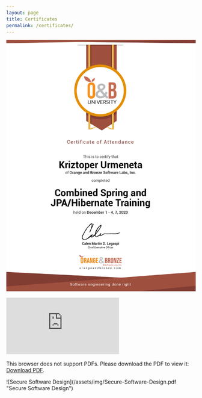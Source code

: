 ```yaml
---
layout: page
title: Certificates
permalink: /certificates/
---
```


![Combined Spring and JPA Hibernate Training Certificate](/assets/img/Kriztoper-Urmeneta-Combined-Spring-and-JPA-Hibernate-Training-Certificate.png "Combined Spring and JPA Hibernate Training Certificate")

<object data="https://kriztoper.github.io/assets/img/Secure-Software-Design.pdf" type="application/pdf" width="2480px" height="3508px">
    <embed src="https://kriztoper.github.io/assets/img/Secure-Software-Design.pdf">
        <p>This browser does not support PDFs. Please download the PDF to view it: <a href="https://kriztoper.github.io/assets/img/Secure-Software-Design.pdf">Download PDF</a>.</p>
    </embed>
</object>
![Secure Software Design](/assets/img/Secure-Software-Design.pdf "Secure Software Design")
